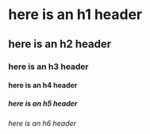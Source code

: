 # here is an h1 header
## here is an h2 header
### here is an h3 header
#### here is an h4 header
##### here is an h5 header
###### here is an h6 header

